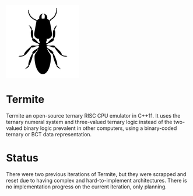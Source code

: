 ![Termite icon](./icon.png)
# Termite
Termite an open-source ternary RISC CPU emulator in C++11. It uses the ternary numeral system and three-valued ternary logic instead of the two-valued binary logic prevalent in other computers, using a binary-coded ternary or BCT data representation.

# Status
There were two previous iterations of Termite, but they were scrapped and reset due to having complex and hard-to-implement architectures. There is no implementation progress on the current iteration, only planning.